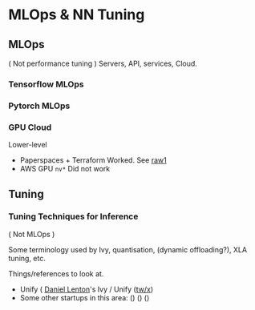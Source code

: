 # MLOps & NN Tuning

## MLOps
( Not performance tuning )
Servers, API, services, Cloud.

### Tensorflow MLOps
### Pytorch MLOps

### GPU Cloud
Lower-level

* Paperspaces + Terraform
Worked. See [raw1](https://github.com/sohale/gpu-experimentations/tree/8b273f26d6065ad90091982d26b5482002dda09a/experiments/raw1)
* AWS GPU
`nv*` Did not work

## Tuning

### Tuning Techniques for Inference
( Not MLOps )

Some terminology used by Ivy, quantisation, (dynamic offloading?), XLA tuning, etc.



Things/references to look at.
* Unify ( [Daniel Lenton](https://www.linkedin.com/in/daniellenton/)'s Ivy / Unify ([tw/x](https://twitter.com/letsunifyai)) 
* Some other startups in this area: () () ()
